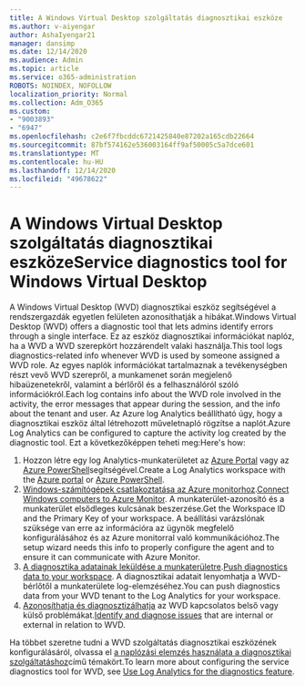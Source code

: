 ```yaml
---
title: A Windows Virtual Desktop szolgáltatás diagnosztikai eszköze
ms.author: v-aiyengar
author: AshaIyengar21
manager: dansimp
ms.date: 12/14/2020
ms.audience: Admin
ms.topic: article
ms.service: o365-administration
ROBOTS: NOINDEX, NOFOLLOW
localization_priority: Normal
ms.collection: Adm_O365
ms.custom:
- "9003893"
- "6947"
ms.openlocfilehash: c2e6f7fbcddc6721425840e87202a165cdb22664
ms.sourcegitcommit: 87bf574162e536003164ff9af50005c5a7dce601
ms.translationtype: MT
ms.contentlocale: hu-HU
ms.lasthandoff: 12/14/2020
ms.locfileid: "49678622"
---
```

# <a name="service-diagnostics-tool-for-windows-virtual-desktop"></a><span data-ttu-id="4327a-102">A Windows Virtual Desktop szolgáltatás diagnosztikai eszköze</span><span class="sxs-lookup"><span data-stu-id="4327a-102">Service diagnostics tool for Windows Virtual Desktop</span></span>

<span data-ttu-id="4327a-103">A Windows Virtual Desktop (WVD) diagnosztikai eszköz segítségével a rendszergazdák egyetlen felületen azonosíthatják a hibákat.</span><span class="sxs-lookup"><span data-stu-id="4327a-103">Windows Virtual Desktop (WVD) offers a diagnostic tool that lets admins identify errors through a single interface.</span></span> <span data-ttu-id="4327a-104">Ez az eszköz diagnosztikai információkat naplóz, ha a WVD a WVD szerepkört hozzárendelt valaki használja.</span><span class="sxs-lookup"><span data-stu-id="4327a-104">This tool logs diagnostics-related info whenever WVD is used by someone assigned a WVD role.</span></span> <span data-ttu-id="4327a-105">Az egyes naplók információkat tartalmaznak a tevékenységben részt vevő WVD szerepről, a munkamenet során megjelenő hibaüzenetekről, valamint a bérlőről és a felhasználóról szóló információkról.</span><span class="sxs-lookup"><span data-stu-id="4327a-105">Each log contains info about the WVD role involved in the activity, the error messages that appear during the session, and the info about the tenant and user.</span></span> <span data-ttu-id="4327a-106">Az Azure log Analytics beállítható úgy, hogy a diagnosztikai eszköz által létrehozott műveletnapló rögzítse a naplót.</span><span class="sxs-lookup"><span data-stu-id="4327a-106">Azure Log Analytics can be configured to capture the activity log created by the diagnostic tool.</span></span> <span data-ttu-id="4327a-107">Ezt a következőképpen teheti meg:</span><span class="sxs-lookup"><span data-stu-id="4327a-107">Here's how:</span></span>

1. <span data-ttu-id="4327a-108">Hozzon létre egy log Analytics-munkaterületet az [Azure Portal](https://go.microsoft.com/fwlink/?linkid=2129500) vagy az [Azure PowerShell](https://go.microsoft.com/fwlink/?linkid=2129501)segítségével.</span><span class="sxs-lookup"><span data-stu-id="4327a-108">Create a Log Analytics workspace with the [Azure portal](https://go.microsoft.com/fwlink/?linkid=2129500) or [Azure PowerShell](https://go.microsoft.com/fwlink/?linkid=2129501).</span></span>
1. <span data-ttu-id="4327a-109">[Windows-számítógépek csatlakoztatása az Azure monitorhoz](https://go.microsoft.com/fwlink/?linkid=2129913).</span><span class="sxs-lookup"><span data-stu-id="4327a-109">[Connect Windows computers to Azure Monitor](https://go.microsoft.com/fwlink/?linkid=2129913).</span></span> <span data-ttu-id="4327a-110">A munkaterület-azonosító és a munkaterület elsődleges kulcsának beszerzése.</span><span class="sxs-lookup"><span data-stu-id="4327a-110">Get the Workspace ID and the Primary Key of your workspace.</span></span> <span data-ttu-id="4327a-111">A beállítási varázslónak szüksége van erre az információra az ügynök megfelelő konfigurálásához és az Azure monitorral való kommunikációhoz.</span><span class="sxs-lookup"><span data-stu-id="4327a-111">The setup wizard needs this info to properly configure the agent and to ensure it can communicate with Azure Monitor.</span></span>
1. <span data-ttu-id="4327a-112">[A diagnosztika adatainak leküldése a munkaterületre](https://go.microsoft.com/fwlink/?linkid=2128284).</span><span class="sxs-lookup"><span data-stu-id="4327a-112">[Push diagnostics data to your workspace](https://go.microsoft.com/fwlink/?linkid=2128284).</span></span> <span data-ttu-id="4327a-113">A diagnosztikai adatait lenyomhatja a WVD-bérlőtől a munkaterülete log-elemzéséhez.</span><span class="sxs-lookup"><span data-stu-id="4327a-113">You can push diagnostics data from your WVD tenant to the Log Analytics for your workspace.</span></span>
1. <span data-ttu-id="4327a-114">[Azonosíthatja és diagnosztizálhatja](https://go.microsoft.com/fwlink/?linkid=2128338) az WVD kapcsolatos belső vagy külső problémákat.</span><span class="sxs-lookup"><span data-stu-id="4327a-114">[Identify and diagnose issues](https://go.microsoft.com/fwlink/?linkid=2128338) that are internal or external in relation to WVD.</span></span>

<span data-ttu-id="4327a-115">Ha többet szeretne tudni a WVD szolgáltatás diagnosztikai eszközének konfigurálásáról, olvassa el [a naplózási elemzés használata a diagnosztikai szolgáltatáshoz](https://go.microsoft.com/fwlink/?linkid=2128084)című témakört.</span><span class="sxs-lookup"><span data-stu-id="4327a-115">To learn more about configuring the service diagnostics tool for WVD, see [Use Log Analytics for the diagnostics feature](https://go.microsoft.com/fwlink/?linkid=2128084).</span></span>

